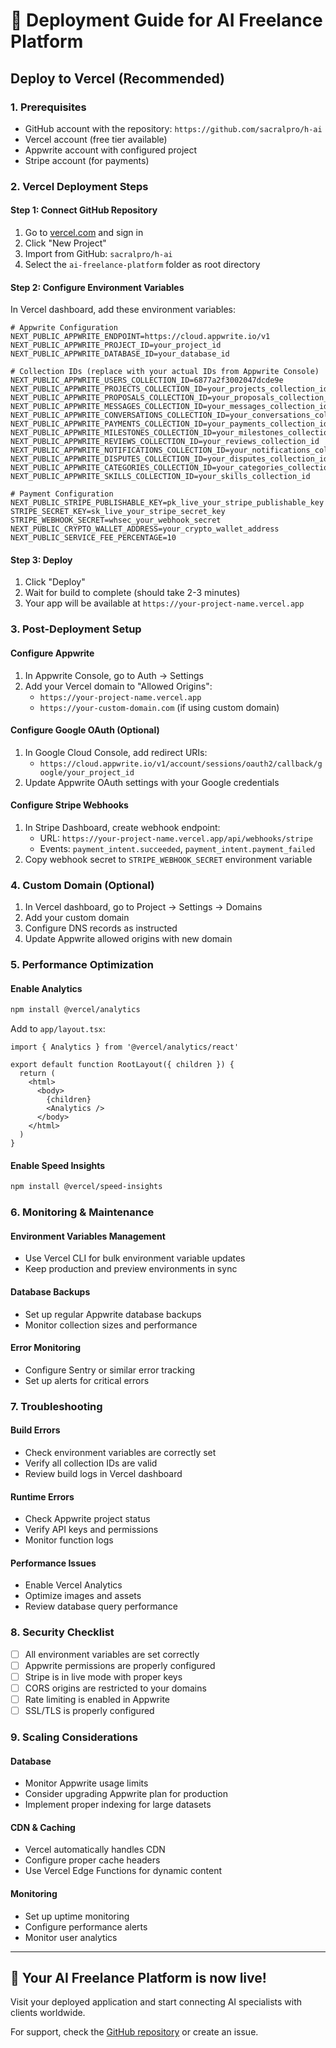# 🚀 Deployment Guide for AI Freelance Platform

## Deploy to Vercel (Recommended)

### 1. Prerequisites
- GitHub account with the repository: `https://github.com/sacralpro/h-ai`
- Vercel account (free tier available)
- Appwrite account with configured project
- Stripe account (for payments)

### 2. Vercel Deployment Steps

#### Step 1: Connect GitHub Repository
1. Go to [vercel.com](https://vercel.com) and sign in
2. Click "New Project"
3. Import from GitHub: `sacralpro/h-ai`
4. Select the `ai-freelance-platform` folder as root directory

#### Step 2: Configure Environment Variables
In Vercel dashboard, add these environment variables:

```env
# Appwrite Configuration
NEXT_PUBLIC_APPWRITE_ENDPOINT=https://cloud.appwrite.io/v1
NEXT_PUBLIC_APPWRITE_PROJECT_ID=your_project_id
NEXT_PUBLIC_APPWRITE_DATABASE_ID=your_database_id

# Collection IDs (replace with your actual IDs from Appwrite Console)
NEXT_PUBLIC_APPWRITE_USERS_COLLECTION_ID=6877a2f3002047dcde9e
NEXT_PUBLIC_APPWRITE_PROJECTS_COLLECTION_ID=your_projects_collection_id
NEXT_PUBLIC_APPWRITE_PROPOSALS_COLLECTION_ID=your_proposals_collection_id
NEXT_PUBLIC_APPWRITE_MESSAGES_COLLECTION_ID=your_messages_collection_id
NEXT_PUBLIC_APPWRITE_CONVERSATIONS_COLLECTION_ID=your_conversations_collection_id
NEXT_PUBLIC_APPWRITE_PAYMENTS_COLLECTION_ID=your_payments_collection_id
NEXT_PUBLIC_APPWRITE_MILESTONES_COLLECTION_ID=your_milestones_collection_id
NEXT_PUBLIC_APPWRITE_REVIEWS_COLLECTION_ID=your_reviews_collection_id
NEXT_PUBLIC_APPWRITE_NOTIFICATIONS_COLLECTION_ID=your_notifications_collection_id
NEXT_PUBLIC_APPWRITE_DISPUTES_COLLECTION_ID=your_disputes_collection_id
NEXT_PUBLIC_APPWRITE_CATEGORIES_COLLECTION_ID=your_categories_collection_id
NEXT_PUBLIC_APPWRITE_SKILLS_COLLECTION_ID=your_skills_collection_id

# Payment Configuration
NEXT_PUBLIC_STRIPE_PUBLISHABLE_KEY=pk_live_your_stripe_publishable_key
STRIPE_SECRET_KEY=sk_live_your_stripe_secret_key
STRIPE_WEBHOOK_SECRET=whsec_your_webhook_secret
NEXT_PUBLIC_CRYPTO_WALLET_ADDRESS=your_crypto_wallet_address
NEXT_PUBLIC_SERVICE_FEE_PERCENTAGE=10
```

#### Step 3: Deploy
1. Click "Deploy"
2. Wait for build to complete (should take 2-3 minutes)
3. Your app will be available at `https://your-project-name.vercel.app`

### 3. Post-Deployment Setup

#### Configure Appwrite
1. In Appwrite Console, go to Auth → Settings
2. Add your Vercel domain to "Allowed Origins":
   - `https://your-project-name.vercel.app`
   - `https://your-custom-domain.com` (if using custom domain)

#### Configure Google OAuth (Optional)
1. In Google Cloud Console, add redirect URIs:
   - `https://cloud.appwrite.io/v1/account/sessions/oauth2/callback/google/your_project_id`
2. Update Appwrite OAuth settings with your Google credentials

#### Configure Stripe Webhooks
1. In Stripe Dashboard, create webhook endpoint:
   - URL: `https://your-project-name.vercel.app/api/webhooks/stripe`
   - Events: `payment_intent.succeeded`, `payment_intent.payment_failed`
2. Copy webhook secret to `STRIPE_WEBHOOK_SECRET` environment variable

### 4. Custom Domain (Optional)
1. In Vercel dashboard, go to Project → Settings → Domains
2. Add your custom domain
3. Configure DNS records as instructed
4. Update Appwrite allowed origins with new domain

### 5. Performance Optimization

#### Enable Analytics
```bash
npm install @vercel/analytics
```

Add to `app/layout.tsx`:
```tsx
import { Analytics } from '@vercel/analytics/react'

export default function RootLayout({ children }) {
  return (
    <html>
      <body>
        {children}
        <Analytics />
      </body>
    </html>
  )
}
```

#### Enable Speed Insights
```bash
npm install @vercel/speed-insights
```

### 6. Monitoring & Maintenance

#### Environment Variables Management
- Use Vercel CLI for bulk environment variable updates
- Keep production and preview environments in sync

#### Database Backups
- Set up regular Appwrite database backups
- Monitor collection sizes and performance

#### Error Monitoring
- Configure Sentry or similar error tracking
- Set up alerts for critical errors

### 7. Troubleshooting

#### Build Errors
- Check environment variables are correctly set
- Verify all collection IDs are valid
- Review build logs in Vercel dashboard

#### Runtime Errors
- Check Appwrite project status
- Verify API keys and permissions
- Monitor function logs

#### Performance Issues
- Enable Vercel Analytics
- Optimize images and assets
- Review database query performance

### 8. Security Checklist

- [ ] All environment variables are set correctly
- [ ] Appwrite permissions are properly configured
- [ ] Stripe is in live mode with proper keys
- [ ] CORS origins are restricted to your domains
- [ ] Rate limiting is enabled in Appwrite
- [ ] SSL/TLS is properly configured

### 9. Scaling Considerations

#### Database
- Monitor Appwrite usage limits
- Consider upgrading Appwrite plan for production
- Implement proper indexing for large datasets

#### CDN & Caching
- Vercel automatically handles CDN
- Configure proper cache headers
- Use Vercel Edge Functions for dynamic content

#### Monitoring
- Set up uptime monitoring
- Configure performance alerts
- Monitor user analytics

---

## 🎉 Your AI Freelance Platform is now live!

Visit your deployed application and start connecting AI specialists with clients worldwide.

For support, check the [GitHub repository](https://github.com/sacralpro/h-ai) or create an issue.

